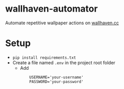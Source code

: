 # wallhaven-automator

Automate repetitive wallpaper actions on [wallhaven.cc](www.wallhaven.cc)


# Setup

- `pip install requirements.txt`
- Create a file named `.env` in the project root folder
    - Add 
        ```
            USERNAME='your-username'
            PASSWORD='your-password'
        ```